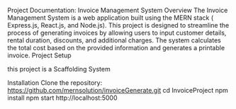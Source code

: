 Project Documentation: Invoice Management System
Overview
The Invoice Management System is a web application built using the MERN stack ( Express.js, React.js, and Node.js). This project is designed to streamline the process of generating invoices by allowing users to input customer details, rental duration, discounts, and additional charges. The system calculates the total cost based on the provided information and generates a printable invoice.
Project Setup

this project is a Scaffolding System

Installation
Clone the repository:
https://github.com/mernsolution/invoiceGenerate.git
cd InvoiceProject
npm install
npm start
http://localhost:5000
